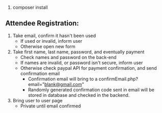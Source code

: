 1. composer install

## Attendee Registration:
1. Take email, confirm it hasn't been used
    * If used or invalid, inform user
    * Otherwise open new form
1. Take first name, last name, password, and eventually payment
    * Check names and password on the back-end
    * If names are invalid, or password isn't secure, inform user
    * Otherwise check paypal API for payment confirmation, and send confirmation email
        * Confirmation email will bring to a confirmEmail.php?email="blank@gmail.com"
        * Randomly generated confirmation code sent in email will be stored in database and checked in the backend. 
1. Bring user to user page
    * Private until email confirmed